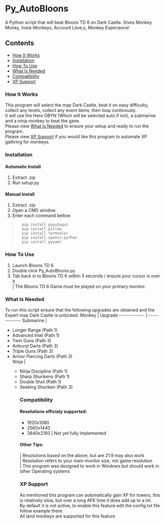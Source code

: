 # Py_AutoBloons
A Python script that will beat Bloons TD 6 on Dark Castle.
Gives Monkey Money, Insta-Monkeys, Account Leve;s, Monkey Experiance!

## Contents
* [How It Works](#How_It_Works)
* [Installation](#Installation)
* [How To Use](#How_To_Use)
* [What Is Needed](#What_Is_Needed)
* [Compatibility](#Compatibility)
* [XP Support](#XP_Support)

### How It Works
This program will select the map Dark Castle, beat it on easy difficulty, collect any levels, collect any event items, then loop continously.  
It will use the Hero OBYN (Which will be selected auto if not), a submarine and a ninja monkey to beat the gane.  
Please view [What Is Needed](#What_Is_Needed)<a name="What_Is_Needed"></a> to ensure your setup and ready to run the program.  
Please view [XP Support](#XP_Support)<a name="XP_Support"></a> if you would like this program to automate XP gathring for monkeys.


### Installation
#### Automatic Install   
 1. Extract .zip
 2. Run setup.py

#### Manual Install  
 1. Extract .zip
 2. Open a CMD window
 3. Enter each command bellow
>       pip install pyautogui
>       pip install pillow
>       pip install termcolor
>       pip install opencv-python
>       pip install pyyaml
   
### How To Use
 1. Launch Bloons TD 6
 2. Double click Py_AutoBloons.py
 3. Tab back in to Bloons TD 6 within 5 seconds / ensure your cursor is over it   
 \| The Bloons TD 6 Game must be played on your primary monitor.

### What Is Needed
To run this script ensure that the following upgrades are obtained and the Expert map Dark Castle is unlocked.
Monkey        | Upgrade
------------- | -------------
Submarine     | <ul><li>Longer Range  (Path 1)</li><li>Advanced Intel  (Path 1)</li><li>Twin Guns  (Path 3)</li><li>Airburst Darts  (Path 3)</li><li>Triple Guns  (Path 3)</li><li>Armor Piercing Darts  (Path 3)</li>
Ninja         | <ul><li>Ninja Discipline  (Path 1)</li><li>Sharp Shurikens  (Path 1)</li><li>Double Shot  (Path 1)</li><li>Seeking Shuriken  (Path 3)</li>

### Compatibility
#### Resolutions officialy supported:  
* 1920x1080  
* 2560x1440  
* 3840x2160 \| Not yet fully implemented  
#### Other Tips:
\| Resolutions based on the above, but are 21:9 may also work  
\| Resolution refers to your main monitor size, not game resolution  
\| This program was designed to work in Windows but should work in other Operating systems

### XP Support
As mentioned this program can automatically gain XP for towers, this is relatively slow, but over a long AFK time it does add up to a lot.  
By default it is not active, to enable this feature edit the config.txt file follow example there.  
All land monkeys are supported for this feature  
